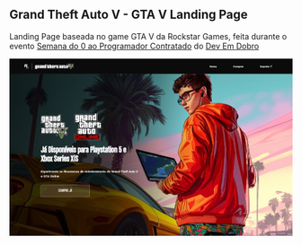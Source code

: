 ## Grand Theft Auto V - GTA V Landing Page
Landing Page baseada no game GTA V da Rockstar Games, feita durante o evento [Semana do 0 ao Programador Contratado](https://devemdobro.com/evento/) do [Dev Em Dobro](http://www.youtube.com/@DevemDobro)

![](./src/img/landing-page-gta.jpg)